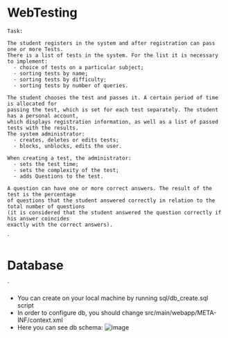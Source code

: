 # WebTesting
`
Task:
`
```
The student registers in the system and after registration can pass one or more Tests.
There is a list of tests in the system. For the list it is necessary to implement:
  - choice of tests on a particular subject;
  - sorting tests by name;
  - sorting tests by difficulty;
  - sorting tests by number of queries.
  
The student chooses the test and passes it. A certain period of time is allocated for 
passing the test, which is set for each test separately. The student has a personal account,
which displays registration information, as well as a list of passed tests with the results.
The system administrator:
  - creates, deletes or edits tests;
  - blocks, unblocks, edits the user.
  
When creating a test, the administrator:
  - sets the test time;
  - sets the complexity of the test;
  - adds Questions to the test.
  
A question can have one or more correct answers. The result of the test is the percentage
of questions that the student answered correctly in relation to the total number of questions
(it is considered that the student answered the question correctly if his answer coincides 
exactly with the correct answers).
```
`
# Database
`

- You can create on your local machine by running sql/db_create.sql script
- In order to configure db, you should change src/main/webapp/META-INF/context.xml
- Here you can see db schema:
![image](https://user-images.githubusercontent.com/90086332/215562680-89894f8b-b79e-4158-b9af-50a5ddfaf8ea.png)

